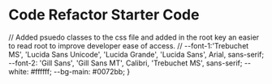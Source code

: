 # Code Refactor Starter Code
// Added psuedo classes to the css file and added in the root key an easier to read root to improve developer ease of access. //
--font-1:'Trebuchet MS', 'Lucida Sans Unicode', 'Lucida Grande', 'Lucida Sans', Arial, sans-serif;
    --font-2: 'Gill Sans', 'Gill Sans MT', Calibri, 'Trebuchet MS', sans-serif;
    --white: #ffffff;
    --bg-main: #0072bb;
} 
